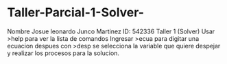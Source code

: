 # Taller-Parcial-1-Solver-
Nombre Josue leonardo Junco Martinez ID: 542336 Taller 1 (Solver)
Usar >help para ver la lista de comandos
Ingresar >ecua para digitar una ecuacion despues con >desp se selecciona la variable que quiere despejar y realizar los procesos para la solucion.
